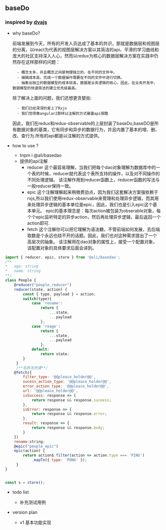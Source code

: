 ## baseDo

### inspired by [dvajs](https://github.com/dvajs)



- why baseDo?

   前端发展到今天，所有的开发人员达成了基本的共识，那就是数据层和视图层的分离，以react为代表的视图层解决方案以其简洁的api、平滑的学习曲线和庞大的社区支持深入人心，然而以redux为核心的数据层解决方案在实践中仍然存在这样那样的问题：

        - 概念太多，并且概念之间是物理独立的，在不同的文件中。
        - 编辑成本高，完成一个数据操作需要在不同的文件中进行切换。 
        - 抽象出独立的数据模型的成本较高，数据是业务逻辑的核心，因此，在业务开发中，数据模型的快速简洁的建立优先级最高。

   除了解决上面的问题，我们还想更贪婪些:

        - 我们已经深深的爱上了Rxjs
        - 我们觉得像angular2那样以注解的方式暴露api很酷

   因此，我们在redux和redux-observable的上层封装了baseDo,baseDO是所有数据对象的基类，它有同步和异步的数据行为，并且内置了基本的增、删、改、查行为.所有的api都是以注解的方式提供。

- how to use ?

   - tnpm i @ali/basedao
   - 提供的api注解
        - reducer
            这个最容易理解，当我们把每个dao对象理解为数据库中的一个表的时候，reducer就代表这个表所支持的操作，以及对不同操作的不同处理逻辑。
            该注解作用到reducer函数上，reducer函数的写法与一般reducer保持一致。
        - epic
            这个注解理解起来稍微费劲点，因为我们这套解决方案强依赖于rxjs,所以我们使用redux-observable来管理和处理异步逻辑，而其用来处理异步逻辑的基本单位是epic，因此，我们也是引入epic这个基本单元。
            epic的基本理念是：每次action被包装为obserable对象，每个个epic监听特定的异步action，然后再处理异步逻辑，最后返回一个action即可.
        - fetch
            这个注解你可以把它理解为语法糖，不管前端如何发展，去后端取数是个永远也绕不开的话题。因此，我们也对这种需求提出了一个高层次的抽象。
            该注解用在dao对象的属性上，接受一个配置对象，该配置对象的具体要求后面会讲到。
   
```js
import { reducer, epic, store } from '@ali/basedao';
/**
*   age: string
*   name: string
**/
class People {
    @reducer("people_reducer")
    reducer(state, action) { 
        const { type, payload } = action;
        switch(type){
            case 'rename':
                return {
                    ...state,
                    ...payload
                };
            case 'reage':
                return {
                    ...state,
                    ...payload
                };
            default:
                return state;
        }
     }
     /**名称无所谓**/
    @fetch({
        filter_type: '@@pleace_holder@@',
        sucess_action_type: '@@pleace_holder@@',
        error_action_type: '@@pleace_holder@@',
        url: '@@pleace_holder@@',
        isSuccess: response => {
            return response && response.suceess;
        },
        isError: response => {
            return response && response.error;
        },
        result: response => {
            return response && response.body;
        }
    })
    rename:string;
    @epic("people_epic")
    epic(action) { 
        return action$.filter(action => action.type === 'PING')
            .mapTo({ type: 'PONG' });
     }
}


const s = store();


```

- todo list
   - 补充测试用例

- version plan
   - v1 基本功能实现
  